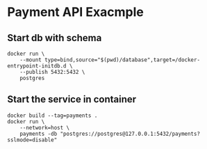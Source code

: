 # Payment API Exacmple

## Start db with schema
```
docker run \
    --mount type=bind,source="$(pwd)/database",target=/docker-entrypoint-initdb.d \
    --publish 5432:5432 \
    postgres
```

## Start the service in container
```
docker build --tag=payments .
docker run \
    --network=host \
    payments -db "postgres://postgres@127.0.0.1:5432/payments?sslmode=disable"
```
